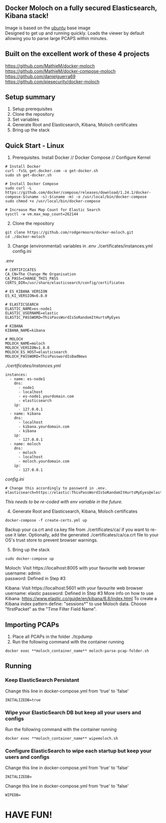 
## Docker Moloch on a fully secured Elasticsearch, Kibana stack!

Image is based on the [ubuntu](https://registry.hub.docker.com/u/ubuntu/) base image  
Designed to get up and running quickly. Loads the viewer by default allowing you to parse large PCAPS within minutes.  
## Built on the excellent work of these 4 projects

https://github.com/MathieM/docker-moloch  
https://github.com/MathieM/docker-compose-moloch  
https://github.com/danielguerra69  
https://github.com/piesecurity/docker-moloch

## Setup summary
1. Setup prerequisites
2. Clone the repository
3. Set variables
4. Generate Root and Elasticsearch, Kibana, Moloch certificates
5. Bring up the stack

## Quick Start - Linux
1. Prerequisites. Install Docker // Docker Compose // Configure Kernel
```
# Install Docker
curl -fsSL get.docker.com -o get-docker.sh
sudo sh get-docker.sh

# Install Docker Compose
sudo curl -L https://github.com/docker/compose/releases/download/1.24.1/docker-compose-$(uname -s)-$(uname -m) -o /usr/local/bin/docker-compose
sudo chmod +x /usr/local/bin/docker-compose

# Increase Max Map Count for Elastic Search
sysctl -w vm.max_map_count=262144
```
2. Clone the repository
```
git clone https://github.com/rodgermoore/docker-moloch.git
cd ./docker-moloch
```
3. Change (environmental) variables in .env
  ./certificates/instances.yml
  config.ini

*.env*
```
# CERTIFICATES
CA_CN=The Change Me Organisation
CA_PASS=CHANGE_THIS_PASS
CERTS_DIR=/usr/share/elasticsearch/config/certificates

# ES KIBANA VERSION
ES_KI_VERSION=6.8.0

# ELASTICSEARCH
ELASTIC_NAME=es-node1
ELASTIC_USERNAME=elastic
ELASTIC_PASSWORD=ThisPassWordIsSoRandomItHurtsMyEyes

# KIBANA
KIBANA_NAME=kibana

# MOLOCH
MOLOCH_NAME=moloch
MOLOCH_VERSION=1.8.0
MOLOCH_ES_HOST=elasticsearch
MOLOCH_PASSWORD=ThisPasswordIsBadNews
```

*./certificates/instances.yml*
```
instances:
  - name: es-node1
    dns:
      - node1
      - localhost
      - es-node1.yourdomain.com
      - elasticsearch
    ip:
      - 127.0.0.1
  - name: kibana
    dns:
      - localhost
      - kibana.yourdomain.com
      - kibana
    ip:
      - 127.0.0.1
  - name: moloch
    dns:
      - moloch
      - localhost
      - moloch.yourdomain.com
    ip:
      - 127.0.0.1

```

*config.ini*
```
# Change this accordingly to password in .env.
elasticsearch=https://elastic:ThisPassWordIsSoRandomItHurtsMyEyes@elasticsearch:9200
```
*This needs to be re-coded with env variable in the future.*

4. Generate Root and Elasticsearch, Kibana, Moloch certificates
```
docker-compose -f create-certs.yml up
```
Backup your ca.crt and ca.key file from ./certificates/ca/ if you want to re-use it later.
Optionally, add the generated ./certificates/ca/ca.crt file to your OS's trust store to prevent browser warnings.

5. Bring up the stack
```
sudo docker-compose up
```
Moloch: Visit https://localhost:8005 with your favourite web browser  
username: admin  
password: Defined in Step #3

Kibana: Visit https://localhost:5601 with your favourite web browser  
username: elastic
password: Defined in Step #3
More info on how to use Kibana: https://www.elastic.co/guide/en/kibana/6.8/index.html
To create a Kibana index pattern define: "sessions*" to use Moloch data. Choose "firstPacket" as the "Time Filter Field Name".

## Importing PCAPs
1. Place all PCAPs in the folder ./tcpdump
2. Run the following command with the container running
```
docker exec **moloch_container_name** moloch-parse-pcap-folder.sh

```
## Running

### Keep ElasticSearch Persistant
Change this line in docker-compose.yml from 'true' to 'false'
```
INITALIZEDB=true
```

### Wipe your ElasticSearch DB but keep all your users and configs
Run the following command with the container running
```
docker exec **moloch_container_name** wipemoloch.sh

```
### Configure ElasticSearch to wipe each startup but keep your users and configs
Change this line in docker-compose.yml from 'true' to 'false'
```
INITALIZEDB=
```
Change this line in docker-compose.yml from 'true' to 'false'
```
WIPEDB=
```

# HAVE FUN!
